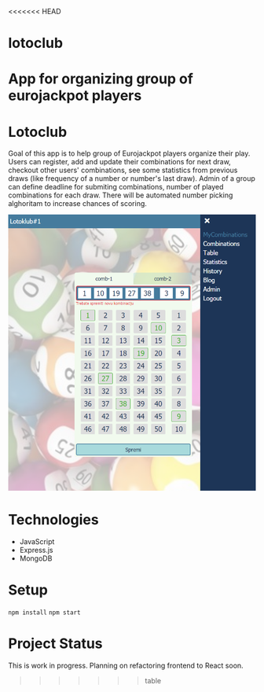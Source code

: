 <<<<<<< HEAD
# lotoclub
App for organizing group of eurojackpot players
=======
# Lotoclub

Goal of this app is to help group of Eurojackpot players organize their play.
Users can register, add and update their combinations for next draw, checkout other users' combinations, see some statistics from previous draws (like frequency of a number or number's last draw). Admin of a group can define deadline for submiting combinations, number of played combinations for each draw. There will be automated number picking alghoritam to increase chances of scoring.

![lotoclub image](./lotoclub.png)

# Technologies

- JavaScript
- Express.js
- MongoDB

# Setup

`npm install`
`npm start`

# Project Status

This is work in progress. Planning on refactoring frontend to React soon.
>>>>>>> table
